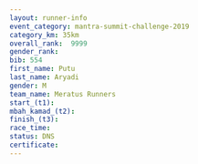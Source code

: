 ```yaml
---
layout: runner-info 
event_category: mantra-summit-challenge-2019 
category_km: 35km 
overall_rank:  9999
gender_rank: 
bib: 554
first_name: Putu
last_name: Aryadi
gender: M
team_name: Meratus Runners
start_(t1): 
mbah_kamad_(t2): 
finish_(t3): 
race_time: 
status: DNS
certificate: 
---
```

